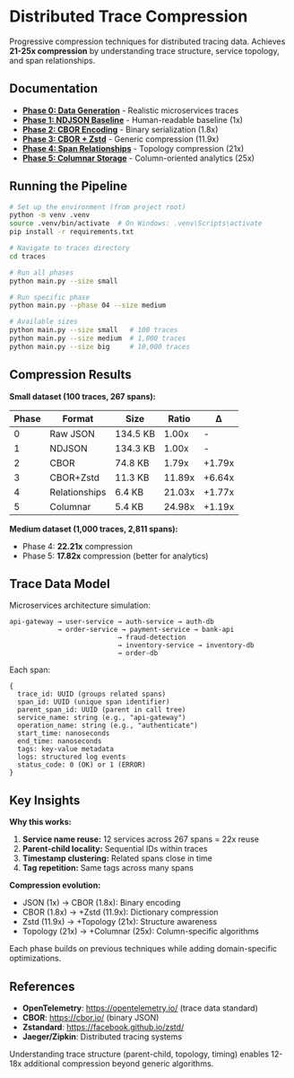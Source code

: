 # Distributed Trace Compression

Progressive compression techniques for distributed tracing data. Achieves **21-25x compression** by understanding trace structure, service topology, and span relationships.

## Documentation

- **[Phase 0: Data Generation](phase0-data-generation.md)** - Realistic microservices traces
- **[Phase 1: NDJSON Baseline](phase1-ndjson-baseline.md)** - Human-readable baseline (1x)
- **[Phase 2: CBOR Encoding](phase2-cbor-encoding.md)** - Binary serialization (1.8x)
- **[Phase 3: CBOR + Zstd](phase3-cbor-zstd.md)** - Generic compression (11.9x)
- **[Phase 4: Span Relationships](phase4-span-relationships.md)** - Topology compression (21x)
- **[Phase 5: Columnar Storage](phase5-columnar-storage.md)** - Column-oriented analytics (25x)

## Running the Pipeline

```bash
# Set up the environment (from project root)
python -m venv .venv
source .venv/bin/activate  # On Windows: .venv\Scripts\activate
pip install -r requirements.txt

# Navigate to traces directory
cd traces

# Run all phases
python main.py --size small

# Run specific phase
python main.py --phase 04 --size medium

# Available sizes
python main.py --size small   # 100 traces
python main.py --size medium  # 1,000 traces  
python main.py --size big     # 10,000 traces
```

## Compression Results

**Small dataset (100 traces, 267 spans):**

| Phase | Format | Size | Ratio | Δ |
|-------|---------|------|-------|---|
| 0 | Raw JSON | 134.5 KB | 1.00x | - |
| 1 | NDJSON | 134.3 KB | 1.00x | - |
| 2 | CBOR | 74.8 KB | 1.79x | +1.79x |
| 3 | CBOR+Zstd | 11.3 KB | 11.89x | +6.64x |
| 4 | Relationships | 6.4 KB | 21.03x | +1.77x |
| 5 | Columnar | 5.4 KB | 24.98x | +1.19x |

**Medium dataset (1,000 traces, 2,811 spans):**
- Phase 4: **22.21x** compression
- Phase 5: **17.82x** compression (better for analytics)

## Trace Data Model

Microservices architecture simulation:

```
api-gateway → user-service → auth-service → auth-db
            → order-service → payment-service → bank-api
                           → fraud-detection
                           → inventory-service → inventory-db
                           → order-db
```

Each span:
```
{
  trace_id: UUID (groups related spans)
  span_id: UUID (unique span identifier)
  parent_span_id: UUID (parent in call tree)
  service_name: string (e.g., "api-gateway")
  operation_name: string (e.g., "authenticate")
  start_time: nanoseconds
  end_time: nanoseconds
  tags: key-value metadata
  logs: structured log events
  status_code: 0 (OK) or 1 (ERROR)
}
```

## Key Insights

**Why this works:**

1. **Service name reuse:** 12 services across 267 spans = 22x reuse
2. **Parent-child locality:** Sequential IDs within traces
3. **Timestamp clustering:** Related spans close in time
4. **Tag repetition:** Same tags across many spans

**Compression evolution:**
- JSON (1x) → CBOR (1.8x): Binary encoding
- CBOR (1.8x) → +Zstd (11.9x): Dictionary compression
- Zstd (11.9x) → +Topology (21x): Structure awareness
- Topology (21x) → +Columnar (25x): Column-specific algorithms

Each phase builds on previous techniques while adding domain-specific optimizations.

## References

- **OpenTelemetry**: https://opentelemetry.io/ (trace data standard)
- **CBOR**: https://cbor.io/ (binary JSON)
- **Zstandard**: https://facebook.github.io/zstd/
- **Jaeger/Zipkin**: Distributed tracing systems

Understanding trace structure (parent-child, topology, timing) enables 12-18x additional compression beyond generic algorithms.
